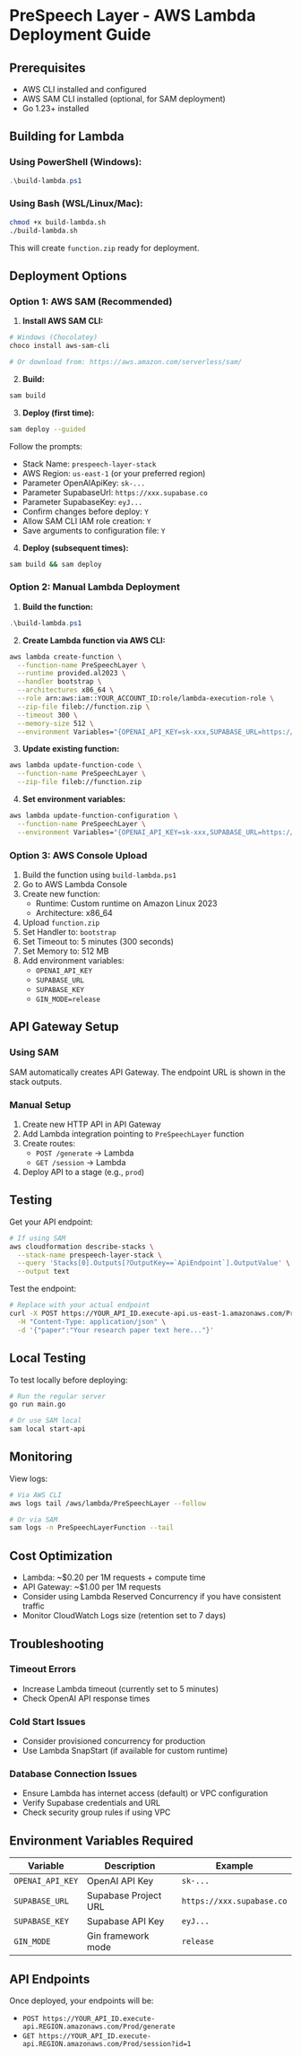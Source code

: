 # PreSpeech Layer - AWS Lambda Deployment Guide

## Prerequisites

- AWS CLI installed and configured
- AWS SAM CLI installed (optional, for SAM deployment)
- Go 1.23+ installed

## Building for Lambda

### Using PowerShell (Windows):
```powershell
.\build-lambda.ps1
```

### Using Bash (WSL/Linux/Mac):
```bash
chmod +x build-lambda.sh
./build-lambda.sh
```

This will create `function.zip` ready for deployment.

## Deployment Options

### Option 1: AWS SAM (Recommended)

1. **Install AWS SAM CLI:**
```powershell
# Windows (Chocolatey)
choco install aws-sam-cli

# Or download from: https://aws.amazon.com/serverless/sam/
```

2. **Build:**
```bash
sam build
```

3. **Deploy (first time):**
```bash
sam deploy --guided
```

Follow the prompts:
- Stack Name: `prespeech-layer-stack`
- AWS Region: `us-east-1` (or your preferred region)
- Parameter OpenAIApiKey: `sk-...`
- Parameter SupabaseUrl: `https://xxx.supabase.co`
- Parameter SupabaseKey: `eyJ...`
- Confirm changes before deploy: `Y`
- Allow SAM CLI IAM role creation: `Y`
- Save arguments to configuration file: `Y`

4. **Deploy (subsequent times):**
```bash
sam build && sam deploy
```

### Option 2: Manual Lambda Deployment

1. **Build the function:**
```powershell
.\build-lambda.ps1
```

2. **Create Lambda function via AWS CLI:**
```bash
aws lambda create-function \
  --function-name PreSpeechLayer \
  --runtime provided.al2023 \
  --handler bootstrap \
  --architectures x86_64 \
  --role arn:aws:iam::YOUR_ACCOUNT_ID:role/lambda-execution-role \
  --zip-file fileb://function.zip \
  --timeout 300 \
  --memory-size 512 \
  --environment Variables="{OPENAI_API_KEY=sk-xxx,SUPABASE_URL=https://xxx.supabase.co,SUPABASE_KEY=eyJxxx,GIN_MODE=release}"
```

3. **Update existing function:**
```bash
aws lambda update-function-code \
  --function-name PreSpeechLayer \
  --zip-file fileb://function.zip
```

4. **Set environment variables:**
```bash
aws lambda update-function-configuration \
  --function-name PreSpeechLayer \
  --environment Variables="{OPENAI_API_KEY=sk-xxx,SUPABASE_URL=https://xxx.supabase.co,SUPABASE_KEY=eyJxxx,GIN_MODE=release}"
```

### Option 3: AWS Console Upload

1. Build the function using `build-lambda.ps1`
2. Go to AWS Lambda Console
3. Create new function:
   - Runtime: Custom runtime on Amazon Linux 2023
   - Architecture: x86_64
4. Upload `function.zip`
5. Set Handler to: `bootstrap`
6. Set Timeout to: 5 minutes (300 seconds)
7. Set Memory to: 512 MB
8. Add environment variables:
   - `OPENAI_API_KEY`
   - `SUPABASE_URL`
   - `SUPABASE_KEY`
   - `GIN_MODE=release`

## API Gateway Setup

### Using SAM
SAM automatically creates API Gateway. The endpoint URL is shown in the stack outputs.

### Manual Setup
1. Create new HTTP API in API Gateway
2. Add Lambda integration pointing to `PreSpeechLayer` function
3. Create routes:
   - `POST /generate` → Lambda
   - `GET /session` → Lambda
4. Deploy API to a stage (e.g., `prod`)

## Testing

Get your API endpoint:
```bash
# If using SAM
aws cloudformation describe-stacks \
  --stack-name prespeech-layer-stack \
  --query 'Stacks[0].Outputs[?OutputKey==`ApiEndpoint`].OutputValue' \
  --output text
```

Test the endpoint:
```bash
# Replace with your actual endpoint
curl -X POST https://YOUR_API_ID.execute-api.us-east-1.amazonaws.com/Prod/generate \
  -H "Content-Type: application/json" \
  -d '{"paper":"Your research paper text here..."}'
```

## Local Testing

To test locally before deploying:
```bash
# Run the regular server
go run main.go

# Or use SAM local
sam local start-api
```

## Monitoring

View logs:
```bash
# Via AWS CLI
aws logs tail /aws/lambda/PreSpeechLayer --follow

# Or via SAM
sam logs -n PreSpeechLayerFunction --tail
```

## Cost Optimization

- Lambda: ~$0.20 per 1M requests + compute time
- API Gateway: ~$1.00 per 1M requests
- Consider using Lambda Reserved Concurrency if you have consistent traffic
- Monitor CloudWatch Logs size (retention set to 7 days)

## Troubleshooting

### Timeout Errors
- Increase Lambda timeout (currently set to 5 minutes)
- Check OpenAI API response times

### Cold Start Issues
- Consider provisioned concurrency for production
- Use Lambda SnapStart (if available for custom runtime)

### Database Connection Issues
- Ensure Lambda has internet access (default) or VPC configuration
- Verify Supabase credentials and URL
- Check security group rules if using VPC

## Environment Variables Required

| Variable | Description | Example |
|----------|-------------|---------|
| `OPENAI_API_KEY` | OpenAI API Key | `sk-...` |
| `SUPABASE_URL` | Supabase Project URL | `https://xxx.supabase.co` |
| `SUPABASE_KEY` | Supabase API Key | `eyJ...` |
| `GIN_MODE` | Gin framework mode | `release` |

## API Endpoints

Once deployed, your endpoints will be:

- `POST https://YOUR_API_ID.execute-api.REGION.amazonaws.com/Prod/generate`
- `GET https://YOUR_API_ID.execute-api.REGION.amazonaws.com/Prod/session?id=1`
